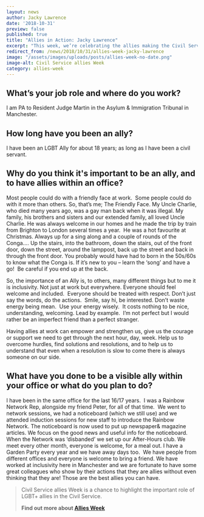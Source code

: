 ```yaml
---
layout: news
author: Jacky Lawrence
date: '2018-10-31'
preview: false
published: true
title: "Allies in Action: Jacky Lawrence"
excerpt: "This week, we’re celebrating the allies making the Civil Service a great place to work for LGBT+ people. Jacky works in the Asylum and Immigration Tribunal. In this post, Jacky shares what being an ally means to them."
redirect_from: /news/2018/10/31/allies-week-jacky-lawrence
image: "/assets/images/uploads/posts/allies-week-no-date.png"
image-alt: Civil Service allies Week
category: allies-week
---
```


## What’s your job role and where do you work? 

I am PA to Resident Judge Martin in the Asylum & Immigration Tribunal in Manchester.

## How long have you been an ally? 

I have been an LGBT Ally for about 18 years; as long as I have been a civil servant.

## Why do you think it's important to be an ally, and to have allies within an office? 

Most people could do with a friendly face at work.  Some people could do with it more than others. So, that’s me; The Friendly Face. My Uncle Charlie, who died many years ago, was a gay man back when it was illegal. My family, his brothers and sisters and our extended family, all loved Uncle Charlie. He was always welcome in our homes and he made the trip by train from Brighton to London several times a year.  He was a hot favourite at Christmas. Always up for a sing along and a couple of rounds of the Conga…. Up the stairs, into the bathroom, down the stairs, out of the front door, down the street, around the lamppost, back up the street and back in through the front door. You probably would have had to born in the 50s/60s to know what the Conga is. If it’s new to you – learn the ‘song’ and have a go!  Be careful if you end up at the back.

So, the importance of an Ally is, to others, many different things but to me it is inclusivity. Not just at work but everywhere. Everyone should feel welcome and included.  Everyone should be treated with respect. Don’t just say the words, do the actions.  Smile, say hi, be interested. Don’t waste energy being mean.  Use your energy wisely.  It costs nothing to be nice, understanding, welcoming. Lead by example.  I’m not perfect but I would rather be an imperfect friend than a perfect stranger.

Having allies at work can empower and strengthen us, give us the courage or support we need to get through the next hour, day, week. Help us to overcome hurdles, find solutions and resolutions, and to help us to understand that even when a resolution is slow to come there is always someone on our side.

## What have you done to be a visible ally within your office or what do you plan to do? 

I have been in the same office for the last 16/17 years.  I was a Rainbow Network Rep, alongside my friend Peter, for all of that time.  We went to network sessions, we had a noticeboard (which we still use) and we attended induction sessions for new staff to introduce the Rainbow Network. The noticeboard is now used to put up newspaper& magazine articles. We focus on the good news and useful info for the noticeboard.  When the Network was ‘disbanded’ we set up our After-Hours club. We meet every other month, everyone is welcome, for a meal out. I have a Garden Party every year and we have away days too.  We have people from different offices and everyone is welcome to bring a friend. We have worked at inclusivity here in Manchester and we are fortunate to have some great colleagues who show by their actions that they are allies without even thinking that they are! Those are the best allies you can have.

> Civil Service allies Week is a chance to highlight the important role of LGBT+ allies in the Civil Service. 
>
> **Find out more about [Allies Week](/allies-week)**